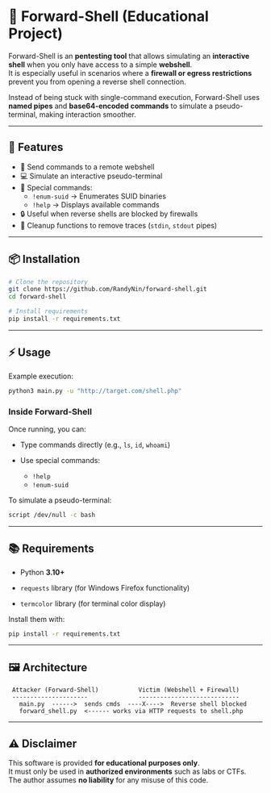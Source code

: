 
# 🐚 Forward-Shell (Educational Project)

Forward-Shell is an **pentesting tool** that allows simulating an **interactive shell** when you only have access to a simple **webshell**.  
It is especially useful in scenarios where a **firewall or egress restrictions** prevent you from opening a reverse shell connection.  

Instead of being stuck with single-command execution, Forward-Shell uses **named pipes** and **base64-encoded commands** to simulate a pseudo-terminal, making interaction smoother.

---

## 🚀 Features

- 📡 Send commands to a remote webshell
- 💻 Simulate an interactive pseudo-terminal
- 📝 Special commands:
  - `!enum-suid` → Enumerates SUID binaries
  - `!help` → Displays available commands
- 🔒 Useful when reverse shells are blocked by firewalls
- 🧹 Cleanup functions to remove traces (`stdin`, `stdout` pipes)

---

## 📦 Installation

```bash
# Clone the repository
git clone https://github.com/RandyNin/forward-shell.git
cd forward-shell

# Install requirements
pip install -r requirements.txt
````

---

## ⚡ Usage

Example execution:

```bash
python3 main.py -u "http://target.com/shell.php"
```

### Inside Forward-Shell

Once running, you can:

- Type commands directly (e.g., `ls`, `id`, `whoami`)
    
- Use special commands:
    - ``!help``
    - ``!enum-suid``

To simulate a pseudo-terminal:

```bash
script /dev/null -c bash
```

---

## 📚 Requirements

- Python **3.10+**

- `requests` library (for Windows Firefox functionality)
  
-  `termcolor` library (for terminal color display)

Install them with:

```bash
pip install -r requirements.txt
```

---

## 🖼️ Architecture

```text
 Attacker (Forward-Shell)           Victim (Webshell + Firewall)
 ---------------------              ----------------------------
   main.py  ------>  sends cmds  ----X---->  Reverse shell blocked
   forward_shell.py  <------ works via HTTP requests to shell.php
```

---

## ⚠️ Disclaimer

This software is provided **for educational purposes only**.  
It must only be used in **authorized environments** such as labs or CTFs.  
The author assumes **no liability** for any misuse of this code.
